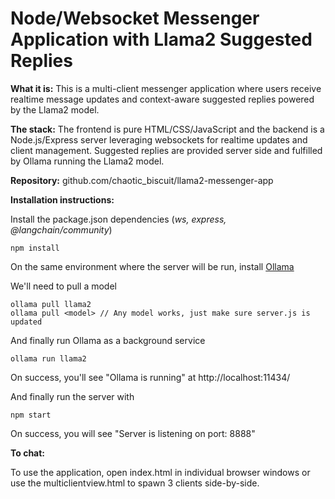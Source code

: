 # Node/Websocket Messenger Application with Llama2 Suggested Replies

**What it is:** This is a multi-client messenger application where users receive realtime message updates and context-aware suggested replies powered by the Llama2 model.

**The stack:** The frontend is pure HTML/CSS/JavaScript and the backend is a Node.js/Express server leveraging websockets for realtime updates and client management. Suggested replies are provided server side and fulfilled by Ollama running the Llama2 model.

**Repository:** github.com/chaotic_biscuit/llama2-messenger-app

**Installation instructions:**

Install the package.json dependencies (_ws, express, @langchain/community_)

    npm install

On the same environment where the server will be run, install [Ollama](https://ollama.com/)

We'll need to pull a model

    ollama pull llama2
    ollama pull <model> // Any model works, just make sure server.js is updated

And finally run Ollama as a background service

    ollama run llama2

On success, you'll see "Ollama is running" at http://localhost:11434/

And finally run the server with

    npm start

On success, you will see "Server is listening on port: 8888"

**To chat:**

To use the application, open index.html in individual browser windows or use the multiclientview.html to spawn 3 clients side-by-side.
